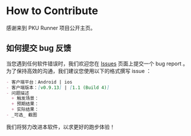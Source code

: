 # How to Contribute
感谢来到 PKU Runner 项目公开主页。

## 如何提交 bug 反馈
当您遇到任何软件错误时，我们欢迎您在 [Issues](https://github.com/pku-runner/pku-runner.github.io/issues) 页面上提交一个 bug report 。为了保持高效的沟通，我们建议您使用以下的格式撰写 issue ：
```markdown
- 客户端平台：Android | ios
- 客户端版本：[v0.9.13] | [1.1 (Build 4)]
- 问题描述
  + 触发场景：
  + 预期结果：
  + 实际结果：
- _可选_ 截图
```
我们将努力改进本软件，以求更好的跑步体验！
